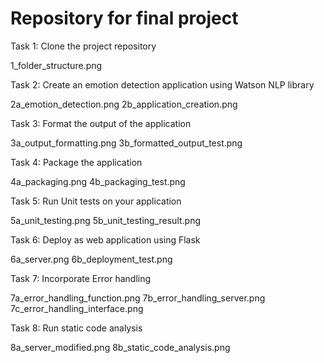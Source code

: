 # Repository for final project
Task 1: Clone the project repository

1_folder_structure.png

Task 2: Create an emotion detection application using Watson NLP library

2a_emotion_detection.png
2b_application_creation.png

Task 3: Format the output of the application

3a_output_formatting.png
3b_formatted_output_test.png

Task 4: Package the application

4a_packaging.png
4b_packaging_test.png

Task 5: Run Unit tests on your application

5a_unit_testing.png
5b_unit_testing_result.png

Task 6: Deploy as web application using Flask

6a_server.png
6b_deployment_test.png

Task 7: Incorporate Error handling

7a_error_handling_function.png
7b_error_handling_server.png
7c_error_handling_interface.png

Task 8: Run static code analysis

8a_server_modified.png
8b_static_code_analysis.png
